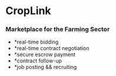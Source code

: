 # CropLink
<h3><strong>Marketplace for the Farming Sector</strong></h3>
<ul>
  <li>*real-time bidding</li>
  <li>*real-time contract negotiation</li>
  <li>*secure escrow payment</li>
  <li>*contract follow-up</li>
  <li>*job posting && recruiting</li>
</ul>
